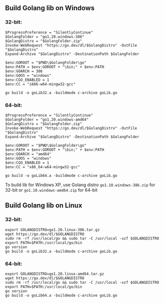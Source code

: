 ## Build Golang lib on Windows

### 32-bit:

    $ProgressPreference = "SilentlyContinue"
    $GolangFolder = "go1.20.windows-386"
    $GolangDistro = "$GolangFolder.zip"
    Invoke-WebRequest "https://go.dev/dl/$GolangDistro" -OutFile "$GolangDistro"
    Expand-Archive "$GolangDistro" -DestinationPath $GolangFolder

    $env:GOROOT = "$PWD\$GolangFolder\go"
    $env:PATH = $env:GOROOT + "\bin;" + $env:PATH
    $env:GOARCH = 386
    $env:GOOS = "windows"
    $env:CGO_ENABLED = 1
    $env:CC = "i686-w64-mingw32-gcc"

    go build -o goLib32.a -buildmode c-archive goLib.go

### 64-bit:

    $ProgressPreference = "SilentlyContinue"
    $GolangFolder = "go1.20.windows-amd64"
    $GolangDistro = "$GolangFolder.zip"
    Invoke-WebRequest "https://go.dev/dl/$GolangDistro" -OutFile "$GolangDistro"
    Expand-Archive "$GolangDistro" -DestinationPath $GolangFolder

    $env:GOROOT = "$PWD\$GolangFolder\go"
    $env:PATH = $env:GOROOT + "\bin;" + $env:PATH
    $env:GOARCH = "amd64"
    $env:GOOS = "windows"
    $env:CGO_ENABLED = 1
    $env:CC = "x86_64-w64-mingw32-gcc"

    go build -o goLib64.a -buildmode c-archive goLib.go


To build lib for Windows XP, use Golang distro `go1.10.windows-386.zip` for 32-bit or `go1.10.windows-amd64.zip` for 64-bit

## Build Golang lib on Linux

### 32-bit:

    export GOLANGDISTRO=go1.20.linux-386.tar.gz
    wget https://go.dev/dl/$GOLANGDISTRO
    sudo rm -rf /usr/local/go && sudo tar -C /usr/local -xzf $GOLANGDISTRO
    export PATH=$PATH:/usr/local/go/bin
    go version
    go build -o goLib32.a -buildmode c-archive goLib.go

### 64-bit:

    export GOLANGDISTRO=go1.20.linux-amd64.tar.gz
    wget https://go.dev/dl/$GOLANGDISTRO
    sudo rm -rf /usr/local/go && sudo tar -C /usr/local -xzf $GOLANGDISTRO
    export PATH=$PATH:/usr/local/go/bin
    go version
    go build -o goLib64.a -buildmode c-archive goLib.go
